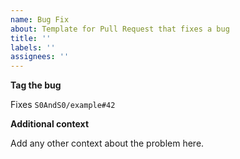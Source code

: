 ```yaml
---
name: Bug Fix
about: Template for Pull Request that fixes a bug
title: ''
labels: ''
assignees: ''
---
```



**Tag the bug**


Fixes `S0AndS0/example#42`


**Additional context**


Add any other context about the problem here.

